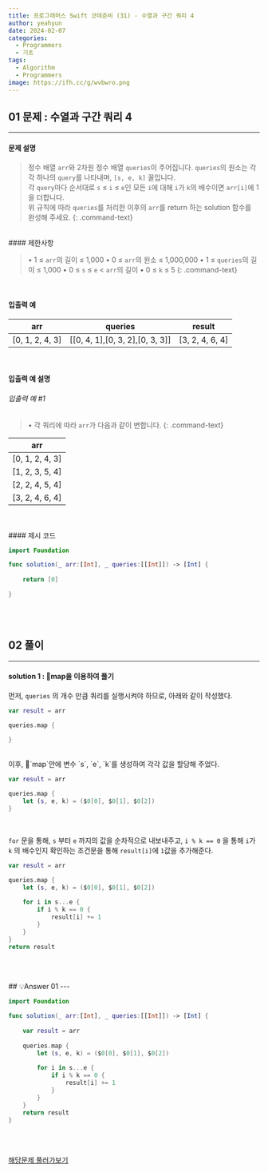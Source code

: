 ```yaml
---
title: 프로그래머스 Swift 코테준비 (31) - 수열과 구간 쿼리 4
author: yeahyun
date: 2024-02-07
categories:
  - Programmers
  - 기초
tags:
  - Algorithm
  - Programmers
image: https://ifh.cc/g/wvbwro.png
---
```

## 01 문제 : 수열과 구간 쿼리 4

---
#### 문제 설명

>정수 배열 `arr`와 2차원 정수 배열 `queries`이 주어집니다. `queries`의 원소는 각각 하나의 `query`를 나타내며, `[s, e, k]` 꼴입니다.   
>각 `query`마다 순서대로 `s` ≤ `i` ≤ `e`인 모든 `i`에 대해 `i`가 `k`의 배수이면 `arr[i]`에 1을 더합니다.   
>위 규칙에 따라 `queries`를 처리한 이후의 `arr`를 return 하는 solution 함수를 완성해 주세요.
{: .command-text}

<BR>
#### 제한사항

>• 1 ≤ `arr`의 길이 ≤ 1,000
>	• 0 ≤ `arr`의 원소 ≤ 1,000,000
>• 1 ≤ `queries`의 길이 ≤ 1,000
>	• 0 ≤ `s` ≤ `e` < `arr`의 길이
>	• 0 ≤ `k` ≤ 5
{: .command-text}
<BR>

#### 입출력 예


|arr|queries|result|
|---|---|---|
|[0, 1, 2, 4, 3]|[[0, 4, 1],[0, 3, 2],[0, 3, 3]]|[3, 2, 4, 6, 4]|

<BR>

#### 입출력 예 설명

###### 입출력 예 #1

>• 각 쿼리에 따라 `arr`가 다음과 같이 변합니다.
{: .command-text}

|arr|
|---|
|[0, 1, 2, 4, 3]|
|[1, 2, 3, 5, 4]|
|[2, 2, 4, 5, 4]|
|[3, 2, 4, 6, 4]|

<br>
<br>
#### 제시 코드

```swift
import Foundation

func solution(_ arr:[Int], _ queries:[[Int]]) -> [Int] {
    
    return [0]
    
}
```

<br>
<br>

## 02 풀이 
---

#### solution 1 : map을 이용하여 풀기

먼저, `queries` 의 개수 만큼 쿼리를 실행시켜야 하므로, 아래와 같이 작성했다.

```swift
var result = arr

queries.map {

}

```

<br>
이후, `map`안에 변수 `s`, `e`, `k`를 생성하여 각각 값을 할당해 주었다.

```swift   
var result = arr

queries.map {
	let (s, e, k) = ($0[0], $0[1], $0[2])
}
```

<br>

`for` 문을 통해, `s` 부터 `e` 까지의 값을 순차적으로 내보내주고, `i % k == 0` 을 통해 `i`가 `k` 의 배수인지 확인하는 조건문을 통해 `result[i]`에 `1`값을 추가해준다.

```swift
var result = arr

queries.map {
	let (s, e, k) = ($0[0], $0[1], $0[2])
	
	for i in s...e {
		if i % k == 0 {
			result[i] += 1
		}
	}
}
return result
    
```

<br>
<br>
## 💡Answer 01
---

```swift
import Foundation

func solution(_ arr:[Int], _ queries:[[Int]]) -> [Int] {
    
    var result = arr
    
    queries.map {
        let (s, e, k) = ($0[0], $0[1], $0[2])
        
        for i in s...e {
            if i % k == 0 {
                result[i] += 1
            }
        }
    }
    return result
}

```

<br>
<br>

[해당문제 풀러가보기](https://school.programmers.co.kr/learn/courses/30/lessons/181922)